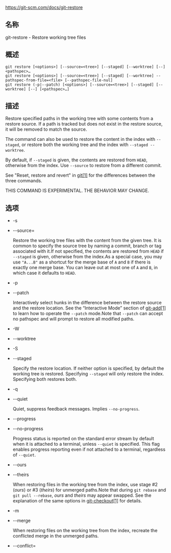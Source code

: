 https://git-scm.com/docs/git-restore

## 名称

git-restore - Restore working tree files

## 概述

```
git restore [<options>] [--source=<tree>] [--staged] [--worktree] [--] <pathspec>…
git restore [<options>] [--source=<tree>] [--staged] [--worktree] --pathspec-from-file=<file> [--pathspec-file-nul]
git restore (-p|--patch) [<options>] [--source=<tree>] [--staged] [--worktree] [--] [<pathspec>…]
```

## 描述

Restore specified paths in the working tree with some contents from a restore source. If a path is tracked but does not exist in the restore source, it will be removed to match the source.

The command can also be used to restore the content in the index with `--staged`, or restore both the working tree and the index with `--staged --worktree`.

By default, if `--staged` is given, the contents are restored from `HEAD`, otherwise from the index. Use `--source` to restore from a different commit.

See "Reset, restore and revert" in [git[1]](../git) for the differences between the three commands.

THIS COMMAND IS EXPERIMENTAL. THE BEHAVIOR MAY CHANGE.

## 选项

- -s <tree>

- --source=<tree>

  Restore the working tree files with the content from the given tree. It is common to specify the source tree by naming a commit, branch or tag associated with it.If not specified, the contents are restored from `HEAD` if `--staged` is given, otherwise from the index.As a special case, you may use `"A...B"` as a shortcut for the merge base of `A` and `B` if there is exactly one merge base. You can leave out at most one of `A` and `B`, in which case it defaults to `HEAD`.

- -p

- --patch

  Interactively select hunks in the difference between the restore source and the restore location. See the “Interactive Mode” section of [git-add[1]](../git-add) to learn how to operate the `--patch` mode.Note that `--patch` can accept no pathspec and will prompt to restore all modified paths.

- -W

- --worktree

- -S

- --staged

  Specify the restore location. If neither option is specified, by default the working tree is restored. Specifying `--staged` will only restore the index. Specifying both restores both.

- -q

- --quiet

  Quiet, suppress feedback messages. Implies `--no-progress`.

- --progress

- --no-progress

  Progress status is reported on the standard error stream by default when it is attached to a terminal, unless `--quiet` is specified. This flag enables progress reporting even if not attached to a terminal, regardless of `--quiet`.

- --ours

- --theirs

  When restoring files in the working tree from the index, use stage #2 (*ours*) or #3 (*theirs*) for unmerged paths.Note that during `git rebase` and `git pull --rebase`, *ours* and *theirs* may appear swapped. See the explanation of the same options in [git-checkout[1]](../git-checkout) for details.

- -m

- --merge

  When restoring files on the working tree from the index, recreate the conflicted merge in the unmerged paths.

- --conflict=<style>

  The same as `--merge` option above, but changes the way the conflicting hunks are presented, overriding the `merge.conflictStyle` configuration variable. Possible values are "merge" (default), "diff3", and "zdiff3".

- --ignore-unmerged

  When restoring files on the working tree from the index, do not abort the operation if there are unmerged entries and neither `--ours`, `--theirs`, `--merge` or `--conflict` is specified. Unmerged paths on the working tree are left alone.

- --ignore-skip-worktree-bits

  In sparse checkout mode, by default is to only update entries matched by `<pathspec>` and sparse patterns in $GIT_DIR/info/sparse-checkout. This option ignores the sparse patterns and unconditionally restores any files in `<pathspec>`.

- --recurse-submodules

- --no-recurse-submodules

  If `<pathspec>` names an active submodule and the restore location includes the working tree, the submodule will only be updated if this option is given, in which case its working tree will be restored to the commit recorded in the superproject, and any local modifications overwritten. If nothing (or `--no-recurse-submodules`) is used, submodules working trees will not be updated. Just like [git-checkout[1]](../git-checkout), this will detach `HEAD` of the submodule.

- --overlay

- --no-overlay

  In overlay mode, the command never removes files when restoring. In no-overlay mode, tracked files that do not appear in the `--source` tree are removed, to make them match `<tree>` exactly. The default is no-overlay mode.

- --pathspec-from-file=<file>

  Pathspec is passed in `<file>` instead of commandline args. If `<file>` is exactly `-` then standard input is used. Pathspec elements are separated by LF or CR/LF. Pathspec elements can be quoted as explained for the configuration variable `core.quotePath` (see [git-config[1]](../git-config)). See also `--pathspec-file-nul` and global `--literal-pathspecs`.

- --pathspec-file-nul

  Only meaningful with `--pathspec-from-file`. Pathspec elements are separated with NUL character and all other characters are taken literally (including newlines and quotes).

- --

  Do not interpret any more arguments as options.

- <pathspec>…

  Limits the paths affected by the operation.For more details, see the *pathspec* entry in [gitglossary[7]](../../7/gitglossary).

## 示例

The following sequence switches to the `master` branch, reverts the `Makefile` to two revisions back, deletes hello.c by mistake, and gets it back from the index.

``` bash
$ git switch master
$ git restore --source master~2 Makefile  (1)
$ rm -f hello.c
$ git restore hello.c                     (2)
```

1. take a file out of another commit
2. restore hello.c from the index

If you want to restore *all* C source files to match the version in the index, you can say

``` bash
$ git restore '*.c'
```

Note the quotes around `*.c`. The file `hello.c` will also be restored, even though it is no longer in the working tree, because the file globbing is used to match entries in the index (not in the working tree by the shell).

To restore all files in the current directory

``` bash
$ git restore .
```

or to restore all working tree files with *top* pathspec magic (see [gitglossary[7]](../../7/gitglossary))

``` bash
$ git restore :/
```

To restore a file in the index to match the version in `HEAD` (this is the same as using [git-reset[1]](../git-reset))

``` bash
$ git restore --staged hello.c
```

or you can restore both the index and the working tree (this the same as using [git-checkout[1]](../git-checkout))

``` bash
$ git restore --source=HEAD --staged --worktree hello.c
```

or the short form which is more practical but less readable:

``` bash
$ git restore -s@ -SW hello.c
```

## 另请参阅

[git-checkout[1]](../git-checkout), [git-reset[1]](../git-reset)

## GIT

  这是[git[1]](../../Git)工具集中的一部分。